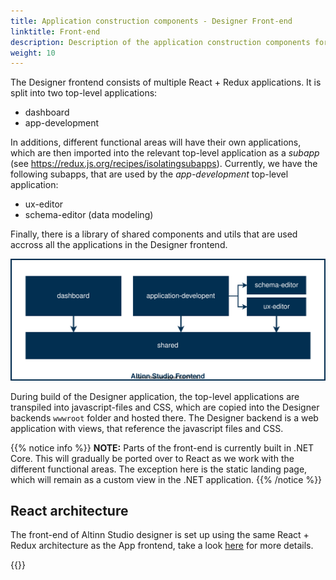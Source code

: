```yaml
---
title: Application construction components - Designer Front-end
linktitle: Front-end
description: Description of the application construction components for Altinn Studio Designer Front-end
weight: 10
---
```


The Designer frontend consists of multiple React + Redux applications. It is split into two top-level applications:
- dashboard
- app-development

In additions, different functional areas will have their own applications, which are then imported into the relevant top-level application as a _subapp_ 
(see https://redux.js.org/recipes/isolatingsubapps). Currently, we have the following subapps, that are used by the _app-development_ top-level application:
- ux-editor
- schema-editor (data modeling)

Finally, there is a library of shared components and utils that are used accross all the applications in the Designer frontend.

![High-level overview of Designer frontend applications](/community/contributing/handbook/front-end/getting-started/structure-studio.drawio.svg "High-level overview of Designer frontend applications")

During build of the Designer application, the top-level applications are transpiled into javascript-files and CSS, which are copied into the Designer backends `wwwroot` folder and hosted there.
The Designer backend is a web application with views, that reference the javascript files and CSS.

{{% notice info %}}
**NOTE:** Parts of the front-end is currently built in .NET Core.
This will gradually be ported over to React as we work with the different functional areas. The exception here is the static landing page, which will remain
as a custom view in the .NET application.
{{% /notice %}}


## React architecture

The front-end of Altinn Studio designer is set up using the same React + Redux architecture as the App frontend, take a look [here](/app-template/app/app-frontend/react) 
for more details.

{{<children />}}
